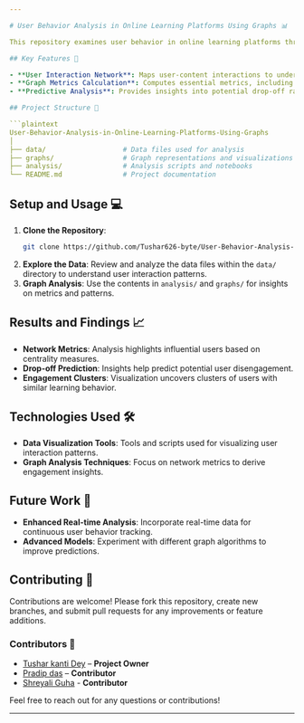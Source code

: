 ```yaml
---

# User Behavior Analysis in Online Learning Platforms Using Graphs 📊

This repository examines user behavior in online learning platforms through graph data structures. By modeling user interactions as graphs, it reveals key insights into engagement patterns, course progression, and community dynamics.

## Key Features 🚀

- **User Interaction Network**: Maps user-content interactions to understand engagement trends.
- **Graph Metrics Calculation**: Computes essential metrics, including centrality, clustering, and connectivity.
- **Predictive Analysis**: Provides insights into potential drop-off rates and active learning patterns based on graph data.

## Project Structure 📂

```plaintext
User-Behavior-Analysis-in-Online-Learning-Platforms-Using-Graphs
│
├── data/                   # Data files used for analysis
├── graphs/                 # Graph representations and visualizations
├── analysis/               # Analysis scripts and notebooks
└── README.md               # Project documentation
```

## Setup and Usage 💻

1. **Clone the Repository**:
   ```bash
   git clone https://github.com/Tushar626-byte/User-Behavior-Analysis-in-Online-Learning-Platforms-Using-Graphs.git
   ```
2. **Explore the Data**:
   Review and analyze the data files within the `data/` directory to understand user interaction patterns.
3. **Graph Analysis**:
   Use the contents in `analysis/` and `graphs/` for insights on metrics and patterns.

## Results and Findings 📈

- **Network Metrics**: Analysis highlights influential users based on centrality measures.
- **Drop-off Prediction**: Insights help predict potential user disengagement.
- **Engagement Clusters**: Visualization uncovers clusters of users with similar learning behavior.

## Technologies Used 🛠️

- **Data Visualization Tools**: Tools and scripts used for visualizing user interaction patterns.
- **Graph Analysis Techniques**: Focus on network metrics to derive engagement insights.

## Future Work 🌱

- **Enhanced Real-time Analysis**: Incorporate real-time data for continuous user behavior tracking.
- **Advanced Models**: Experiment with different graph algorithms to improve predictions.

## Contributing 🤝

Contributions are welcome! Please fork this repository, create new branches, and submit pull requests for any improvements or feature additions.

### Contributors 👥

- [Tushar kanti Dey](https://github.com/Tushar626-byte) – **Project Owner**
- [Pradip das](https://github.com/Pradipdas647000) – **Contributor**
- [Shreyali Guha](https://github.com/Shreyali02) - **Contributor**

Feel free to reach out for any questions or contributions!

---
```

